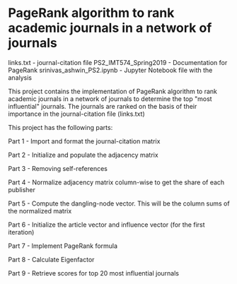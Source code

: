 # PageRank algorithm to rank academic journals in a network of journals

links.txt - journal-citation file
PS2_IMT574_Spring2019 - Documentation for PageRank
srinivas_ashwin_PS2.ipynb - Jupyter Notebook file with the analysis

This project contains the implementation of PageRank algorithm to rank academic journals in a network of journals to determine the top "most influential" journals.
The journals are ranked on the basis of their importance in the journal-citation file (links.txt)


This project has the following parts:


Part 1 - Import and format the journal-citation matrix

Part 2 - Initialize and populate the adjacency matrix

Part 3 - Removing self-references

Part 4 - Normalize adjacency matrix column-wise to get the share of each publisher

Part 5 - Compute the dangling-node vector. This will be the column sums of the normalized matrix

Part 6 - Initialize the article vector and influence vector (for the first iteration)

Part 7 - Implement PageRank formula

Part 8 - Calculate Eigenfactor 

Part 9 - Retrieve scores for top 20 most influential journals
